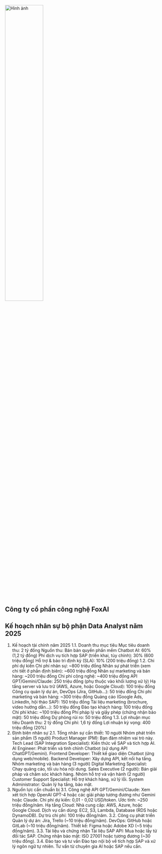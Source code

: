 <img src="https://fox.ai.vn/wp-content/uploads/2024/07/Logo_Original-1.png" alt="Hình ảnh" width="50%" />

## Công ty cổ phần công nghệ FoxAI

## Kế hoạch nhân sự bộ phận Data Analyst năm 2025

1. Kế hoạch tài chính năm 2025
1.1. Doanh thu mục tiêu
Mục tiêu doanh thu: 2 tỷ đồng
Nguồn thu:
Bán bản quyền phần mềm Chatbot AI: 60% (1,2 tỷ đồng)
Phí dịch vụ tích hợp SAP (triển khai, tùy chỉnh): 30% (600 triệu đồng)
Hỗ trợ & bảo trì định kỳ (SLA): 10% (200 triệu đồng)
1.2. Chi phí dự kiến
Chi phí nhân sự: ~800 triệu đồng
Nhân sự phát triển (xem chi tiết ở phần định biên): ~600 triệu đồng
Nhân sự marketing và bán hàng: ~200 triệu đồng
Chi phí công nghệ: ~400 triệu đồng
API GPT/Gemini/Claude: 250 triệu đồng (phụ thuộc vào khối lượng xử lý)
Hạ tầng server và lưu trữ (AWS, Azure, hoặc Google Cloud): 100 triệu đồng
Công cụ quản lý dự án, DevOps (Jira, GitHub...): 50 triệu đồng
Chi phí marketing và bán hàng: ~300 triệu đồng
Quảng cáo (Google Ads, LinkedIn, hội thảo SAP): 150 triệu đồng
Tài liệu marketing (brochure, video hướng dẫn...): 50 triệu đồng
Đào tạo khách hàng: 100 triệu đồng
Chi phí khác: ~100 triệu đồng
Phí pháp lý và giấy phép (chứng nhận bảo mật): 50 triệu đồng
Dự phòng rủi ro: 50 triệu đồng
1.3. Lợi nhuận mục tiêu
Doanh thu: 2 tỷ đồng
Chi phí: 1,6 tỷ đồng
Lợi nhuận kỳ vọng: 400 triệu đồng (20%)
2. Định biên nhân sự
2.1. Tổng nhân sự cần thiết: 10 người
Nhóm phát triển sản phẩm (5 người)
Product Manager (PM): Bạn đảm nhiệm vai trò này.
Tech Lead (SAP Integration Specialist): Kiến thức về SAP và tích hợp AI.
AI Engineer: Phát triển và tinh chỉnh Chatbot (sử dụng API ChatGPT/Gemini).
Frontend Developer: Thiết kế giao diện Chatbot (ứng dụng web/mobile).
Backend Developer: Xây dựng API, kết nối hạ tầng.
Nhóm marketing và bán hàng (3 người)
Digital Marketing Specialist: Chạy quảng cáo, tối ưu hóa nội dung.
Sales Executive (2 người): Bán giải pháp và chăm sóc khách hàng.
Nhóm hỗ trợ và vận hành (2 người)
Customer Support Specialist: Hỗ trợ khách hàng, xử lý lỗi.
System Administrator: Quản lý hạ tầng, bảo mật.
3. Nguồn lực cần chuẩn bị
3.1. Công nghệ
API GPT/Gemini/Claude: Xem xét tích hợp OpenAI GPT-4 hoặc các giải pháp tương đương như Gemini hoặc Claude.
Chi phí dự kiến: 0,01 - 0,02 USD/token.
Ước tính: ~250 triệu đồng/năm.
Hạ tầng Cloud:
Nhà cung cấp: AWS, Azure, hoặc Google Cloud.
Dịch vụ cần dùng: EC2, S3, Lambda, Database (RDS hoặc DynamoDB).
Dự trù chi phí: 100 triệu đồng/năm.
3.2. Công cụ phát triển
Quản lý dự án: Jira, Trello (~10 triệu đồng/năm).
DevOps: GitHub hoặc GitLab (~10 triệu đồng/năm).
Thiết kế: Figma hoặc Adobe XD (~5 triệu đồng/năm).
3.3. Tài liệu và chứng nhận
Tài liệu SAP API: Mua hoặc lấy từ đối tác SAP.
Chứng nhận bảo mật: ISO 27001 hoặc tương đương (~30 triệu đồng).
3.4. Đào tạo và tư vấn
Đào tạo nội bộ về tích hợp SAP và xử lý ngôn ngữ tự nhiên.
Tư vấn từ chuyên gia AI hoặc SAP nếu cần.
